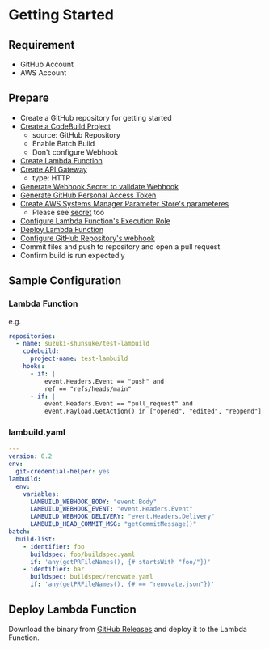 # Getting Started

## Requirement

* GitHub Account
* AWS Account

## Prepare

* Create a GitHub repository for getting started
* [Create a CodeBuild Project](https://docs.aws.amazon.com/codebuild/latest/userguide/create-project.html)
  * source: GitHub Repository
  * Enable Batch Build
  * Don't configure Webhook
* [Create Lambda Function](https://docs.aws.amazon.com/lambda/latest/dg/getting-started-create-function.html)
* [Create API Gateway](https://docs.aws.amazon.com/apigateway/latest/developerguide/getting-started.html)
  * type: HTTP
* [Generate Webhook Secret to validate Webhook](https://docs.github.com/en/developers/webhooks-and-events/securing-your-webhooks)
* [Generate GitHub Personal Access Token](https://docs.github.com/en/github/authenticating-to-github/creating-a-personal-access-token)
* [Create AWS Systems Manager Parameter Store's parameteres](https://docs.aws.amazon.com/systems-manager/latest/userguide/systems-manager-parameter-store.html)
  * Please see [secret](secret.md) too
* [Configure Lambda Function's Execution Role](iam.md)
* [Deploy Lambda Function](#deploy-lambda-function)
* [Configure GitHub Repository's webhook](https://docs.github.com/en/developers/webhooks-and-events/creating-webhooks)
* Commit files and push to repository and open a pull request
* Confirm build is run expectedly

## Sample Configuration

### Lambda Function

e.g.

```yaml
repositories:
  - name: suzuki-shunsuke/test-lambuild
    codebuild:
      project-name: test-lambuild
    hooks:
      - if: |
          event.Headers.Event == "push" and
          ref == "refs/heads/main"
      - if: |
          event.Headers.Event == "pull_request" and
          event.Payload.GetAction() in ["opened", "edited", "reopend"]
```

### lambuild.yaml

```yaml
---
version: 0.2
env:
  git-credential-helper: yes
lambuild:
  env:
    variables:
      LAMBUILD_WEBHOOK_BODY: "event.Body"
      LAMBUILD_WEBHOOK_EVENT: "event.Headers.Event"
      LAMBUILD_WEBHOOK_DELIVERY: "event.Headers.Delivery"
      LAMBUILD_HEAD_COMMIT_MSG: "getCommitMessage()"
batch:
  build-list:
    - identifier: foo
      buildspec: foo/buildspec.yaml
      if: 'any(getPRFileNames(), {# startsWith "foo/"})'
    - identifier: bar
      buildspec: buildspec/renovate.yaml
      if: 'any(getPRFileNames(), {# == "renovate.json"})'
```

## Deploy Lambda Function

Download the binary from [GitHub Releases](https://github.com/suzuki-shunsuke/lambuild/releases) and deploy it to the Lambda Function.

